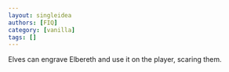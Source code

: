 ```yaml
---
layout: singleidea
authors: [FIQ]
category: [vanilla]
tags: []
---
```

Elves can engrave Elbereth and use it on the player, scaring them.
